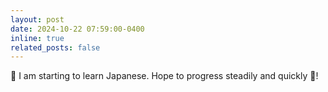 ```yaml
---
layout: post
date: 2024-10-22 07:59:00-0400
inline: true
related_posts: false
---
```


:japan: I am starting to learn Japanese. Hope to progress steadily and quickly :mount_fuji:!

